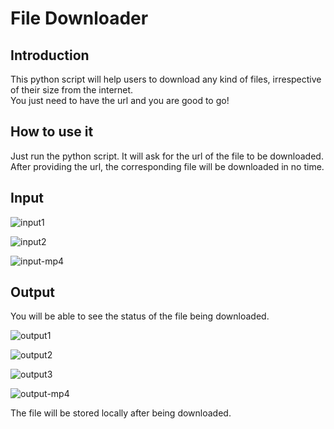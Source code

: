 # File Downloader

## Introduction

This python script will help users to download any kind of files, irrespective of their size from the internet.<br>
You just need to have the url and you are good to go!

## How to use it

Just run the python script.
It will ask for the url of the file to be downloaded.
After providing the url, the corresponding file will be downloaded in no time.

## Input

![input1](https://user-images.githubusercontent.com/72334601/121516114-7d442100-ca0b-11eb-8fc9-f84f16f7d40c.png)

![input2](https://user-images.githubusercontent.com/72334601/121516141-833a0200-ca0b-11eb-8503-68f46d73806d.png)

![input-mp4](https://user-images.githubusercontent.com/72334601/121516165-8d5c0080-ca0b-11eb-8a56-1d956ff6cf9d.png)

## Output

You will be able to see the status of the file being downloaded.

![output1](https://user-images.githubusercontent.com/72334601/121516205-977dff00-ca0b-11eb-92df-ce5382df1c8b.png)

![output2](https://user-images.githubusercontent.com/72334601/121516228-9cdb4980-ca0b-11eb-9400-28732d562064.png)

![output3](https://user-images.githubusercontent.com/72334601/121516246-a1076700-ca0b-11eb-96a7-f82fac5d6718.png)

![output-mp4](https://user-images.githubusercontent.com/72334601/121516301-af558300-ca0b-11eb-994e-af7fed38514a.png)

The file will be stored locally after being downloaded.
